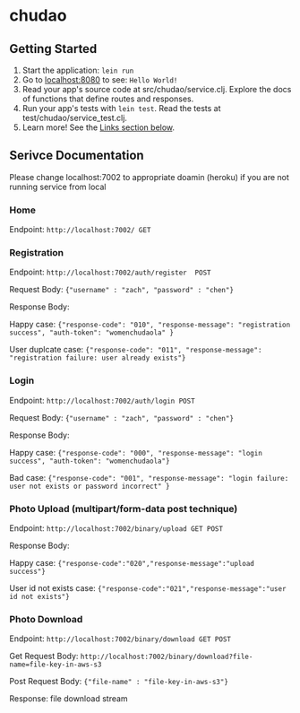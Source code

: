 # chudao

## Getting Started

1. Start the application: `lein run`
2. Go to [localhost:8080](http://localhost:8080/) to see: `Hello World!`
3. Read your app's source code at src/chudao/service.clj. Explore the docs of functions
   that define routes and responses.
4. Run your app's tests with `lein test`. Read the tests at test/chudao/service_test.clj.
5. Learn more! See the [Links section below](#links).

## Serivce Documentation
Please change localhost:7002 to appropriate doamin (heroku) if you are not running service from local

### Home 
Endpoint: `http://localhost:7002/ GET`

### Registration
Endpoint: `http://localhost:7002/auth/register  POST`

Request Body: `{"username" : "zach", "password" : "chen"}`

Response Body: 

Happy case: `{"response-code": "010", "response-message": "registration success", "auth-token": "womenchudaola" }`

User duplcate case: `{"response-code": "011", "response-message": "registration failure: user already exists"}`

### Login
Endpoint: `http://localhost:7002/auth/login POST`

Request Body: `{"username" : "zach", "password" : "chen"}`

Response Body: 

Happy case: `{"response-code": "000", "response-message": "login success", "auth-token": "womenchudaola"}`

Bad case: `{"response-code": "001", "response-message": "login failure: user not exists or password incorrect" }`

### Photo Upload (multipart/form-data post technique)
Endpoint: `http://localhost:7002/binary/upload GET POST`

Response Body: 

Happy case: `{"response-code":"020","response-message":"upload success"}`

User id not exists case: `{"response-code":"021","response-message":"user id not exists"}`

### Photo Download
Endpoint: `http://localhost:7002/binary/download GET POST`

Get Request Body: `http://localhost:7002/binary/download?file-name=file-key-in-aws-s3`

Post Request Body: `{"file-name" : "file-key-in-aws-s3"}`

Response: file download stream
